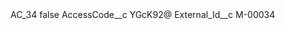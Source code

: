 <?xml version="1.0" encoding="UTF-8"?>
<CustomMetadata xmlns="http://soap.sforce.com/2006/04/metadata" xmlns:xsi="http://www.w3.org/2001/XMLSchema-instance" xmlns:xsd="http://www.w3.org/2001/XMLSchema">
    <label>AC_34</label>
    <protected>false</protected>
    <values>
        <field>AccessCode__c</field>
        <value xsi:type="xsd:string">YGcK92@</value>
    </values>
    <values>
        <field>External_Id__c</field>
        <value xsi:type="xsd:string">M-00034</value>
    </values>
</CustomMetadata>
